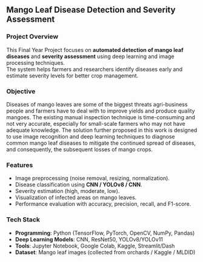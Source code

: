 ## Mango Leaf Disease Detection and Severity Assessment

### Project Overview
This Final Year Project focuses on **automated detection of mango leaf diseases** and **severity assessment** using deep learning and image processing techniques.  
The system helps farmers and researchers identify diseases early and estimate severity levels for better crop management.

### Objective
Diseases of mango leaves are some of the biggest threats agri-business people and farmers have to deal with to improve yields and produce quality mangoes. The existing manual inspection 
technique is time-consuming and not very accurate, especially for small-scale farmers who may not have adequate knowledge. The solution further proposed in this work is designed to use image 
recognition and deep learning techniques to diagnose common mango leaf diseases to mitigate the continued spread of diseases, and consequently, the subsequent losses of mango crops.

### Features
- Image preprocessing (noise removal, resizing, normalization).  
- Disease classification using **CNN / YOLOv8 / CNN**.  
- Severity estimation (high, moderate, low).  
- Visualization of infected areas on mango leaves.  
- Performance evaluation with accuracy, precision, recall, and F1-score.

### Tech Stack
- **Programming**: Python (TensorFlow, PyTorch, OpenCV, NumPy, Pandas)  
- **Deep Learning Models**: CNN, ResNet50, YOLOv8/YOLOv11  
- **Tools**: Jupyter Notebook, Google Colab, Kaggle, Streamlit/Dash  
- **Dataset**: Mango leaf images (collected from orchards / Kaggle / MLDID)
